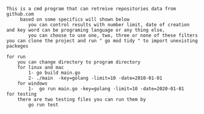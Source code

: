 	This is a cmd program that can retreive repositories data from github.com
		 based on some specifics will shown below
			you can control results with number limit, date of creation and key word can be programing language or any thing else,
			you can choose to use one, two, three or none of these filters
	you can clone the project and run " go mod tidy " to import unexisting packeges
	
	for run 
		you can change directory to program directory
 		for linux and mac
			1- go build main.go
			2- ./main  -key=golang -limit=10 -date=2010-01-01
		for windows 
			1-  go run main.go -key=golang -limit=10 -date=2020-01-01
 	for testing
		there are two testing files you can run them by 
			go run test
